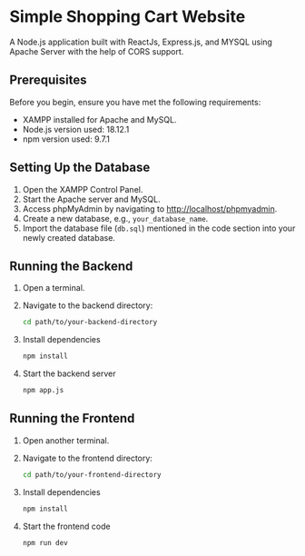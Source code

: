 # Simple Shopping Cart Website
A Node.js application built with ReactJs, Express.js, and MYSQL using Apache Server with the help of CORS support.

## Prerequisites
Before you begin, ensure you have met the following requirements:
- XAMPP installed for Apache and MySQL.
- Node.js version used: 18.12.1
- npm version used: 9.7.1

## Setting Up the Database
1. Open the XAMPP Control Panel.
2. Start the Apache server and MySQL.
3. Access phpMyAdmin by navigating to [http://localhost/phpmyadmin](http://localhost/phpmyadmin).
4. Create a new database, e.g., `your_database_name`.
5. Import the database file (`db.sql`) mentioned in the code section into your newly created database.

## Running the Backend
1. Open a terminal.
2. Navigate to the backend directory:

   ```bash
   cd path/to/your-backend-directory
3. Install dependencies

   ```bash
   npm install
5. Start the backend server

   ```bash
   npm app.js

## Running the Frontend
1. Open another terminal.
2. Navigate to the frontend directory:

   ```bash
   cd path/to/your-frontend-directory
3. Install dependencies

   ```bash
   npm install
5. Start the frontend code

   ```bash
   npm run dev
